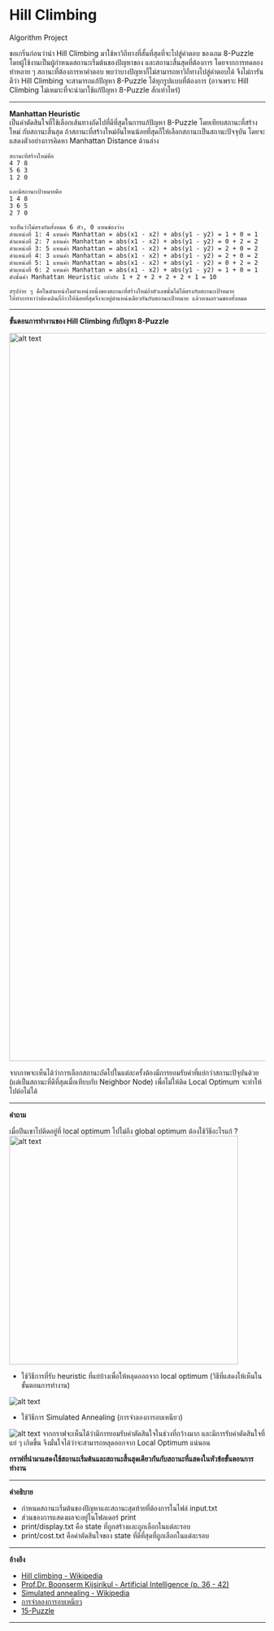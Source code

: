 # Hill Climbing
Algorithm Project <br/>

ขอเกริ่นก่อนว่านำ Hill Climbing มาใช้หาวิถีทางที่สั้นที่สุดที่จะไปสู่คำตอบ ของเกม 8-Puzzle โดยผู้ใช้งานเป็นผู้กำหนดสถานะเริ่มต้นของปัญหาของ และสถานะสิ้นสุดที่ต้องการ โดยจากการทดลองทำหลาย ๆ สถานะที่ต้องการหาคำตอบ พบว่าบางปัญหาก็ไม่สามารถหาวิถีทางไปสู่คำตอบได้ จึงไม่การันตีว่า Hill Climbing จะสามารถแก้ปัญหา 8-Puzzle ได้ทุกรูปแบบที่ต้องการ (อาจเพราะ Hill Climbing ไม่เหมาะที่จะนำมาใช้แก้ปัญหา 8-Puzzle สักเท่าไหร่) 

--------------------------------------------------------------

**Manhattan Heuristic** <br/>
เป็นค่าตัดสินใจที่ใช้เลือกเส้นทางถัดไปที่ดีที่สุดในการแก้ปัญหา 8-Puzzle โดยเทียบสถานะที่สร้างใหม่ กับสถานะสิ้นสุด ถ้าสถานะที่สร้างใหม่อันไหนน้อยที่สุดก็ให้เลือกสถานะเป็นสถานะปัจจุบัน โดยจะแสดงตัวอย่างการคิดหา Manhattan Distance ด้านล่าง<br/>

    สถานะที่สร้างใหม่คือ
    4 7 8
    5 6 3
    1 2 0
    
    และมีสถานะเป้าหมายคือ
    1 4 8
    3 6 5
    2 7 0
    
    จะเห็นว่าไม่ตรงกันทั้งหมด 6 ตัว, 0 แทนช่องว่าง
    ตำแหน่งที่ 1: 4 แทนค่า Manhattan = abs(x1 - x2) + abs(y1 - y2) = 1 + 0 = 1
    ตำแหน่งที่ 2: 7 แทนค่า Manhattan = abs(x1 - x2) + abs(y1 - y2) = 0 + 2 = 2
    ตำแหน่งที่ 3: 5 แทนค่า Manhattan = abs(x1 - x2) + abs(y1 - y2) = 2 + 0 = 2
    ตำแหน่งที่ 4: 3 แทนค่า Manhattan = abs(x1 - x2) + abs(y1 - y2) = 2 + 0 = 2
    ตำแหน่งที่ 5: 1 แทนค่า Manhattan = abs(x1 - x2) + abs(y1 - y2) = 0 + 2 = 2
    ตำแหน่งที่ 6: 2 แทนค่า Manhattan = abs(x1 - x2) + abs(y1 - y2) = 1 + 0 = 1
    ดังนั้นค่า Manhattan Heuristic เท่ากับ 1 + 2 + 2 + 2 + 2 + 1 = 10
    
    สรุปง่าย ๆ คือในตำแหน่งใดตำแหน่งหนึ่งของสถานะที่สร้างใหม่ถ้าตัวเลขนั้นไม่ได้ตรงกับสถานะเป้าหมาย 
    ให้ทำการหาว่าต้องเดินกี่ก้าวให้น้อยที่สุดจึงจะอยู่ตำแหน่งเดียวกันกับสถานะเป้าหมาย แล้วหาผลรวมของทั้งหมด
    

--------------------------------------------------------------

**ขั้นตอนการทำงานของ Hill Climbing กับปัญหา 8-Puzzle**

<img src="https://github.com/arsura/Algorithm/blob/master/Algorithm%20Project/Hill_Climbing_8Puzzle/picture/procedures.png" alt="alt text" width="900" height="1433">

จากภาพจะเห็นได้ว่าการเลือกสถานะถัดไปในแต่ละครั้งต้องมีการยอมรับค่าที่แย่กว่าสถานะปัจุบันด้วย (แต่เป็นสถานะที่ดีที่สุดเมื่อเทียบกับ Neighbor Node) เพื่อไม่ให้ติด Local Optimum จะทำให้ไปต่อไม่ได้

--------------------------------------------------------------

**คำถาม**

เมื่อปีนเขาไปติดอยู่ที่ local optimum ไปไม่ถึง global optimum ต้องใช้วิธีอะไรแก้ ?
<img src="https://github.com/arsura/Algorithm/blob/master/Algorithm%20Project/Hill_Climbing_8Puzzle/picture/local_opt.png" alt="alt text" width="450" height="450">

- ใช้วิธีการที่รับ heuristic ที่แย่บ้างเพื่อให้หลุดออกจาก local optimum (วิธีที่แสดงให้เห็นในขั้นตอนการทำงาน)
<img src="https://github.com/arsura/Algorithm/blob/master/Algorithm%20Project/Hill_Climbing_8Puzzle/picture/hill_climbing_graph.png" alt="alt text" width="" height="">

- ใช้วิธีการ Simulated Annealing (การจำลองการอบเหนียว)
<img src="https://github.com/arsura/Algorithm/blob/master/Algorithm%20Project/Hill_Climbing_8Puzzle/picture/simulated_annealing_graph.png" alt="alt text" width="" height="">
จากกราฟจะเห็นได้ว่ามีการยอมรับค่าตัดสินใจในช่วงที่กว้างมาก และมีการรับค่าตัดสินใจที่แย่ ๆ เกิดขึ้น จึงมั่นใจได้ว่าจะสามารถหลุดออกจาก Local Optimum แน่นอน


 **กราฟที่นำมาแสดงใช้สถานะเริ่มต้นและสถานะสิ้นสุดเดียวกันกับสถานะที่แสดงในหัวข้อขั้นตอนการทำงาน**
 
--------------------------------------------------------------

**คำอธิบาย**
- กำหนดสถานะเริ่มต้นของปัญหาและสถานะสุดท้ายที่ต้องการในไฟล์ input.txt
- ส่วนของการแสดงผลจะอยู่ในโฟลเดอร์ print
- print/display.txt คือ state ที่ถูกสร้างและถูกเลือกในแต่ละรอบ
- print/cost.txt คือค่าตัดสินใจของ state ที่ดีที่สุดที่ถูกเลือกในแต่ละรอบ

--------------------------------------------------------------

**อ้างอิง** <br/>
- [Hill climbing - Wikipedia](https://en.wikipedia.org/wiki/Hill_climbing) <br/>
- [Prof.Dr. Boonserm Kijsirikul - Artificial Intelligence (p. 36 - 42)](https://www.cp.eng.chula.ac.th/~boonserm/teaching/ai1.0.2.pdf)      <br/>
- [Simulated annealing - Wikipedia](https://en.wikipedia.org/wiki/Simulated_annealing)      <br/>
- [การจำลองการอบเหนียว](https://th.wikipedia.org/wiki/การจำลองการอบเหนียว)      <br/>
- [15-Puzzle](https://en.wikipedia.org/wiki/15_puzzle) <br/>

--------------------------------------------------------------
  
  
